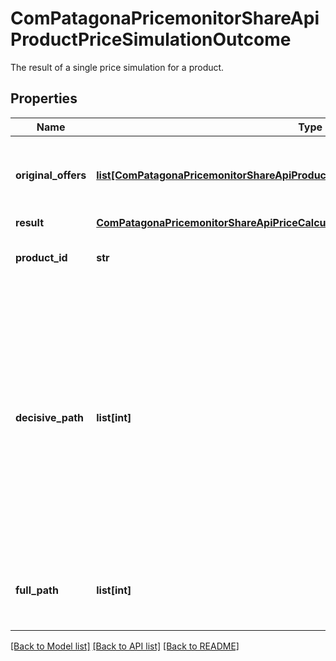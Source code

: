 # ComPatagonaPricemonitorShareApiProductPriceSimulationOutcome

The result of a single price simulation for a product.
## Properties
Name | Type | Description | Notes
------------ | ------------- | ------------- | -------------
**original_offers** | [**list[ComPatagonaPricemonitorShareApiProductPriceSimulationOutcomeOriginalOffers]**](ComPatagonaPricemonitorShareApiProductPriceSimulationOutcomeOriginalOffers.md) | All offers which were initially considered for the price calculation. | 
**result** | [**ComPatagonaPricemonitorShareApiPriceCalculationResult**](ComPatagonaPricemonitorShareApiPriceCalculationResult.md) |  | 
**product_id** | **str** | The internal product ID in Omnia 2.0. | 
**decisive_path** | **list[int]** | The decisive path in the strategy tree:&lt;br&gt; From root node down to the node which calculated the price (shortest path). Can be empty when no price has been calculated or the price calculation fails. | 
**full_path** | **list[int]** | All traversed (processed) nodes in the strategy tree. | 

[[Back to Model list]](../README.md#documentation-for-models) [[Back to API list]](../README.md#documentation-for-api-endpoints) [[Back to README]](../README.md)



